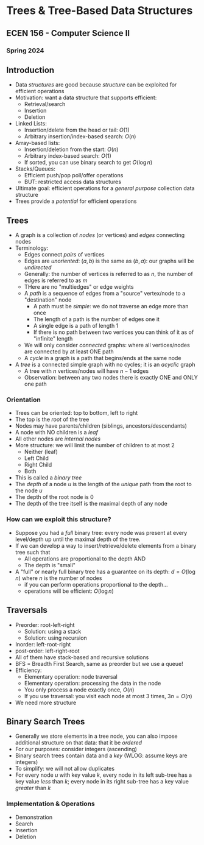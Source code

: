 
# Trees & Tree-Based Data Structures
## ECEN 156 - Computer Science II
### Spring 2024

## Introduction

* Data *structures* are good because *structure* can be exploited for efficient operations
* Motivation: want a data structure that supports efficient:
  * Retrieval/search
  * Insertion
  * Deletion
* Linked Lists:
  * Insertion/delete from the head or tail: $O(1)$
  * Arbitrary insertion/index-based search: $O(n)$
* Array-based lists:
  * Insertion/deletion from the start: $O(n)$
  * Arbitrary index-based search: $O(1)$
  * If sorted, you can use binary search to get $O(\log{n})$
* Stacks/Queues:
  * Efficient push/pop poll/offer operations
  * BUT: restricted access data structures
* Ultimate goal: efficient operations for a *general purpose* collection data structure
* Trees provide a *potential* for efficient operations

## Trees

* A graph is a collection of *nodes* (or vertices) and *edges* connecting nodes
* Terminology:
  * Edges connect *pairs* of vertices
  * Edges are *unoriented*: $(a, b)$ is the same as $(b,a)$: our graphs will be *undirected*
  * Generally: the number of vertices is referred to as $n$, the number of edges is referred to as $m$
  * THere are no "multiedges" or edge weights
  * A *path* is a sequence of edges from a "source" vertex/node to a "destination" node
    * A path must be *simple*: we do not traverse an edge more than once
    * The length of a path is the number of edges one it
    * A single edge is a path of length 1
    * If there is no path between two vertices you can think of it as of "infinite" length
  * We will only consider *connected* graphs: where all vertices/nodes are connected by at least ONE path
  * A *cycle* in a graph is a path that begins/ends at the same node
* A *tree* is a connected simple graph with no cycles; it is an *acyclic* graph
  * A tree with $n$ vertices/nodes will have $n-1$ edges
  * Observation: between any two nodes there is exactly ONE and ONLY one path


### Orientation

* Trees can be oriented: top to bottom, left to right
* The top is the *root* of the tree
* Nodes may have parents/children (siblings, ancestors/descendants)
* A node with NO children is a *leaf*
* All other nodes are *internal nodes*
* More structure: we will limit the number of children to at most 2
  * Neither (leaf)
  * Left Child
  * Right Child
  * Both
* This is called a *binary tree*
* The *depth* of a node $u$ is the length of the *unique* path from the root to the node $u$
* The depth of the root node is 0
* The depth of the tree itself is the maximal depth of any node

### How can we exploit this structure?

* Suppose you had a *full* binary tree: every node was present at every level/depth up until the maximal depth of the tree.
* If we can develop a way to insert/retrieve/delete elements from a binary tree such that
  * All operations are proportional to the depth AND
  * The depth is "small"
* A "full" or nearly full binary tree has a guarantee on its depth: $d = O(\log{n})$ where $n$ is the number of nodes
  * if you can perform operations proportional to the depth...
  * operations will be efficient: $O(\log{n})$

## Traversals

* Preorder: root-left-right
  * Solution: using a stack
  * Solution: using recursion
* Inorder: left-root-right
* post-order: left-right-root
* All of them have stack-based and recursive solutions
* BFS = Breadth First Search, same as preorder but we use a queue!
* Efficiency:
  * Elementary operation: node traversal
  * Elementary operation: processing the data in the node
  * You only process a node exactly once, $O(n)$
  * If you use traversal: you visit each node at most 3 times, $3n = O(n)$
* We need more structure

## Binary Search Trees

* Generally we store elements in a tree node, you can also impose additional structure on that data: that it be *ordered*
* For our purposes: consider integers (ascending)
* Binary search trees contain data and a *key* (WLOG: assume keys are integers)
* To simplify: we will not allow duplicates
* For every node $u$ with key value $k$, every node in its left sub-tree has a key value *less* than $k$; every node in its right sub-tree has a key value *greater* than $k$

### Implementation & Operations

* Demonstration
* Search
* Insertion
* Deletion








```text













```
